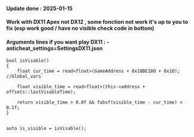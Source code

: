#### Update done : 2025-01-15
#### Work with DX11 Apex not DX12 , some fonction not work it's up to you to fix (esp work good / have no visible check code in bottom)
#### Arguments lines if you want play DX11 : -anticheat_settings=SettingsDX11.json

	bool isVisable()
	{
		float cur_time = read<float>(GameAddress + 0x18BE180 + 0x10); //Global_vars

		float visible_time = read<float>(this->address + offsets::lastVisableTime);

		return visible_time > 0.0f && fabsf(visible_time - cur_time) < 0.1f;
	}

 
	auto is_visible = isVisable();
